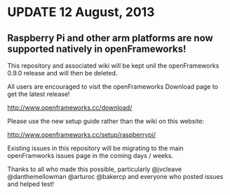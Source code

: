 UPDATE 12 August, 2013
=============

Raspberry Pi and other arm platforms are now supported natively in openFrameworks!
----

This repository and associated wiki will be kept unil the openFrameworks 0.9.0 release and will then be deleted.

All users are encouraged to visit the openFrameworks Download page to get the latest release!

http://www.openframeworks.cc/download/

Please use the new setup guide rather than the wiki on this website:

http://www.openframeworks.cc/setup/raspberrypi/

Existing issues in this repository will be migrating to the main openFramworks issues page in the coming days / weeks.

Thanks to all who made this possible, particularly @jvcleave @danthemellowman @arturoc @bakercp and everyone who posted issues and helped test!

